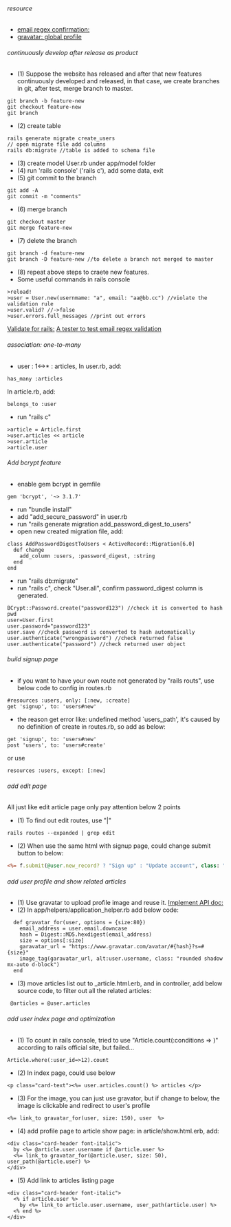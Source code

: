 ###### resource
- [email regex confirmation: ](https://rubular.com/)
- [gravatar: global profile](https://en.gravatar.com/)
###### continuously develop after release as product
- (1) Suppose the website has released and after that new features continuously developed and released, in that case, we create branches in git, after test, merge branch to master.
```
git branch -b feature-new
git checkout feature-new
git branch
```

- (2) create table
```
rails generate migrate create_users
// open migrate file add columns
rails db:migrate //table is added to schema file
```
- (3) create model User.rb under app/model folder
- (4) run 'rails console' ('rails c'), add some data, exit
- (5) git commit to the branch
```
git add -A
git commit -m "comments"
```
- (6) merge branch
```
git checkout master
git merge feature-new
```
- (7) delete the branch
```
git branch -d feature-new
git branch -D feature-new //to delete a branch not merged to master
```

- (8) repeat above steps to craete new features.
- Some useful commands in rails console
```
>reload!
>user = User.new(usernmame: "a", email: "aa@bb.cc") //violate the validation rule
>user.valid? //->false
>user.errors.full_messages //print out errors
```
[Validate for rails:](https://guides.rubyonrails.org/active_record_validations.html)
[A tester to test email regex validation](https://rubular.com/)

###### association: one-to-many
- user : 1<->* : articles, 
In user.rb, add:  
```
has_many :articles
```
In article.rb, add: 
```
belongs_to :user
```
- run "rails c" 
```
>article = Article.first
>user.articles << article
>user.article
>article.user
```

###### Add bcrypt feature
- enable gem bcrypt in gemfile
```
gem 'bcrypt', '~> 3.1.7'
```
- run "bundle install"
- add "add_secure_password" in user.rb
- run "rails generate migration add_password_digest_to_users"
- open new created migration file, add: 
```
class AddPasswordDigestToUsers < ActiveRecord::Migration[6.0]
  def change
    add_column :users, :password_digest, :string
  end
end
```
- run "rails db:migrate"
- run "rails c", check "User.all", confirm password_digest column is generated.
```
BCrypt::Password.create("password123") //check it is converted to hash pwd
user=User.first
user.password="password123"
user.save //check password is converted to hash automatically
user.authenticate("wrongpassword") //check returned false
user.authenticate("password") //check returned user object
```

###### build signup page
- if you want to have your own route not generated by "rails routs", use below code to config in routes.rb 
```
#resources :users, only: [:new, :create]
get 'signup', to: 'users#new'
```
- the reason get error like: undefined method `users_path', it's caused by no definition of create in routes.rb, so add as below:  
```
get 'signup', to: 'users#new'
post 'users', to: 'users#create'
```
or use 
```
resources :users, except: [:new]
```

###### add edit page
All just like edit article page only pay attention below 2 points
- (1) To find out edit routes, use "|" 
```
rails routes --expanded | grep edit
```
- (2) When use the same html with signup page, could change submit button to below:
```_form.html.erb
<%= f.submit(@user.new_record? ? "Sign up" : "Update account", class: "btn btn-outline-light btn-lg") %>
```

###### add user profile and show related articles
- (1) Use gravatar to upload profile image and reuse it.
[Implement API doc:](https://en.gravatar.com/site/implement/images/ruby/)
- (2) In app/helpers/application_helper.rb add below code:
```
  def gravatar_for(user, options = {size:80})
    email_address = user.email.downcase
    hash = Digest::MD5.hexdigest(email_address)
    size = options[:size]
    garavatar_url = "https://www.gravatar.com/avatar/#{hash}?s=#{size}"
    image_tag(garavatar_url, alt:user.username, class: "rounded shadow mx-auto d-block")
  end
```
- (3) move articles list out to _article.html.erb, and in controller, add below source code, to filter out all the related articles:  
```
 @articles = @user.articles
```

###### add user index page and optimization 
- (1) To count in rails console, tried to use "Article.count(:conditions => )" according to rails official site, but failed...  
```
Article.where(:user_id=>12).count
```
- (2) In index page, could use below 
```
<p class="card-text"><%= user.articles.count() %> articles </p>
```
- (3) For the image, you can just use gravator, but if change to below, the image is clickable and redirect to user's profile  
```
<%= link_to gravatar_for(user, size: 150), user  %>
```
- (4) add profile page to article show page: in article/show.html.erb, add: 
```
<div class="card-header font-italic">
  by <%= @article.user.username if @article.user %>
  <%= link_to gravatar_for(@article.user, size: 50), user_path(@article.user) %>
</div>
```
- (5) Add link to articles listing page
```
<div class="card-header font-italic">
  <% if article.user %>
    by <%= link_to article.user.username, user_path(article.user) %>
  <% end %>
</div>
```
  



